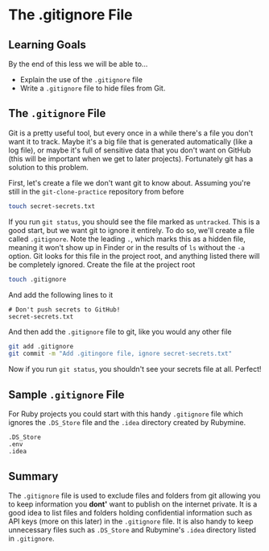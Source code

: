 # The .gitignore File

## Learning Goals

By the end of this less we will be able to...

- Explain the use of the `.gitignore` file
- Write a `.gitignore` file to hide files from Git.

## The `.gitignore` File

Git is a pretty useful tool, but every once in a while there's a file you don't want it to track. Maybe it's a big file that is generated automatically (like a log file), or maybe it's full of sensitive data that you don't want on GitHub (this will be important when we get to later projects). Fortunately git has a solution to this problem.

First, let's create a file we don't want git to know about. Assuming you're still in the `git-clone-practice` repository from before

```bash
touch secret-secrets.txt
```

If you run `git status`, you should see the file marked as `untracked`. This is a good start, but we want git to ignore it entirely. To do so, we'll create a file called `.gitignore`. Note the leading `.`, which marks this as a hidden file, meaning it won't show up in Finder or in the results of `ls` without the `-a` option. Git looks for this file in the project root, and anything listed there will be completely ignored. Create the file at the project root

```bash
touch .gitignore
```

And add the following lines to it

```gitignore
# Don't push secrets to GitHub!
secret-secrets.txt
```

And then add the `.gitignore` file to git, like you would any other file

```bash
git add .gitignore
git commit -m "Add .gitingore file, ignore secret-secrets.txt"
```

Now if you run `git status`, you shouldn't see your secrets file at all. Perfect!

## Sample `.gitignore` File

For Ruby projects you could start with this handy `.gitignore` file which ignores the `.DS_Store` file and the `.idea` directory created by Rubymine.

```.gitignore
.DS_Store
.env
.idea
```

## Summary

The `.gitignore` file is used to exclude files and folders from git allowing you to keep information you **dont'** want to publish on the internet private.  It is a good idea to list files and folders holding confidential information such as API keys (more on this later) in the `.gitignore` file.  It is also handy to keep unnecessary files such as `.DS_Store` and Rubymine's `.idea` directory listed in `.gitignore`.